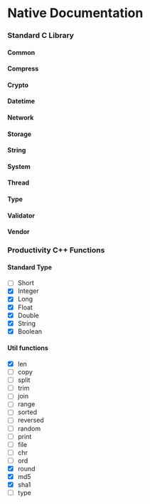 # Native Documentation

### Standard C Library
#### Common
#### Compress
#### Crypto
#### Datetime
#### Network
#### Storage
#### String
#### System
#### Thread
#### Type
#### Validator
#### Vendor

### Productivity C++ Functions

#### Standard Type
-[ ] Short
-[x] Integer
-[x] Long
-[x] Float
-[x] Double
-[x] String
-[x] Boolean

#### Util functions

- [x] len
- [ ] copy
- [ ] split
- [ ] trim
- [ ] join
- [ ] range
- [ ] sorted
- [ ] reversed
- [ ] random
- [ ] print
- [ ] file
- [ ] chr
- [ ] ord
- [x] round
- [x] md5
- [x] sha1
- [ ] type
